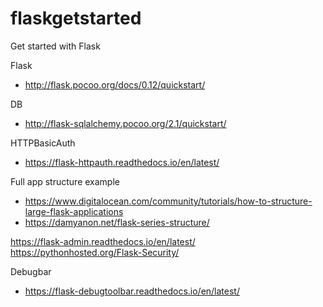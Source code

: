 # flaskgetstarted
Get started with Flask

Flask
* http://flask.pocoo.org/docs/0.12/quickstart/

DB
* http://flask-sqlalchemy.pocoo.org/2.1/quickstart/

HTTPBasicAuth

* https://flask-httpauth.readthedocs.io/en/latest/

Full app structure example

* https://www.digitalocean.com/community/tutorials/how-to-structure-large-flask-applications
* https://damyanon.net/flask-series-structure/

https://flask-admin.readthedocs.io/en/latest/
https://pythonhosted.org/Flask-Security/

Debugbar
* https://flask-debugtoolbar.readthedocs.io/en/latest/
